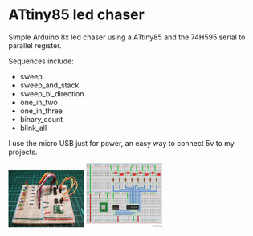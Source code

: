 # ATtiny85 led chaser

Simple Arduino 8x led chaser using a ATtiny85 and the 74H595 serial to parallel register.

Sequences include:
* sweep
* sweep_and_stack
* sweep_bi_direction
* one_in_two
* one_in_three
* binary_count
* blink_all

I use the micro USB just for power, an easy way to connect 5v to my projects.  

<img src="./fritzing/attiny85-led-chaser.jpg" width="30%" height="auto" style="max-width:200px;margin-bottom:0; padding-bottom:0;">

<img src="./fritzing/diagram.jpg" width="30%" height="auto" style="max-width:200px;">
